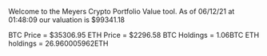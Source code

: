 Welcome to the Meyers Crypto Portfolio Value tool. 
As of 06/12/21 at 01:48:09 our valuation is $99341.18 

BTC Price = $35306.95
 ETH Price = $2296.58
BTC Holdings = 1.06BTC
 ETH holdings = 26.960005962ETH 
